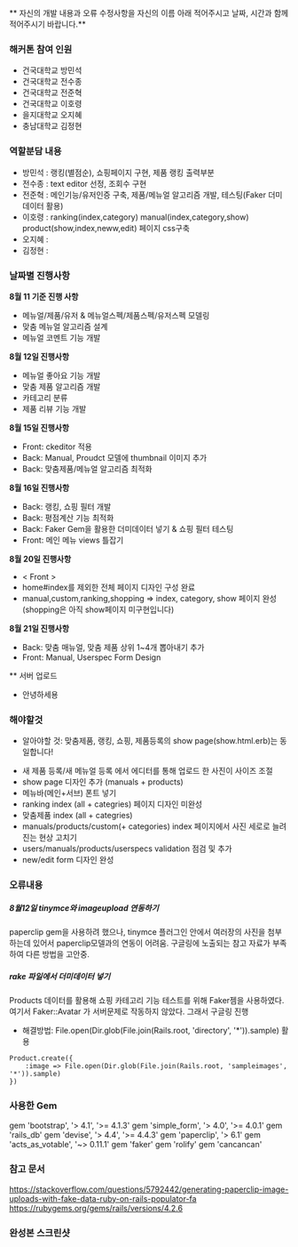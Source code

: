 **
자신의 개발 내용과 오류 수정사항을 자신의 이름 아래 적어주시고 날짜, 시간과 함께 적어주시기 바랍니다.**

###  해커톤 참여 인원
- 건국대학교 방민석
- 건국대학교 전수종
- 건국대학교 전준혁
- 건국대학교 이호령
- 을지대학교 오지혜
- 충남대학교 김정현

### 역할분담 내용
- 방민석 : 랭킹(별점순), 쇼핑페이지 구현, 제품 랭킹 출력부분
- 전수종 : text editor 선정, 조회수 구현
- 전준혁 : 메인기능/유저인증 구축, 제품/메뉴얼 알고리즘 개발, 테스팅(Faker 더미데이터 활용)
- 이호령 : ranking(index,category) manual(index,category,show) product(show,index,neww,edit) 페이지 css구축
- 오지혜 :
- 김정현 : 


### 날짜별 진행사항
**8월 11 기준 진행 사항**
- 메뉴얼/제품/유저 & 메뉴얼스펙/제품스펙/유저스펙 모델링
- 맞춤 메뉴얼 알고리즘 설계
- 메뉴얼 코멘트 기능 개발

**8월 12일 진행사항**
- 메뉴얼 좋아요 기능 개발
- 맞춤 제품 알고리즘 개발
- 카테고리 분류
- 제품 리뷰 기능 개발

**8월 15일 진행사항**
- Front: ckeditor 적용
- Back: Manual, Proudct 모델에 thumbnail 이미지 추가
- Back: 맞춤제품/메뉴얼 알고리즘 최적화

**8월 16일 진행사항**
- Back: 랭킹, 쇼핑 필터 개발
- Back: 평점계산 기능 최적화
- Back: Faker Gem을 활용한 더미데이터 넣기 & 쇼핑 필터 테스팅
- Front: 메인 메뉴 views 틀잡기

**8월 20일 진행사항**
- < Front >
- home#index를 제외한 전체 페이지 디자인 구성 완료
- manual,custom,ranking,shopping => index, category, show 페이지 완성 (shopping은 아직 show페이지 미구현입니다)

**8월 21일 진행사항**
- Back: 맞춤 매뉴얼, 맞춤 제품 상위 1~4개 뽑아내기 추가
- Front: Manual, Userspec Form Design

** 서버 업로드
- 안녕하세용 

### 해야할것
* 알아야할 것: 맞춤제품, 랭킹, 쇼핑, 제품등록의 show page(show.html.erb)는 동일합니다!
- 새 제품 등록/새 메뉴얼 등록 에서 에디터를 통해 업로드 한 사진이 사이즈 조절
- show page 디자인 추가 (manuals + products)
- 메뉴바(메인+서브) 폰트 넣기
- ranking index (all + categries) 페이지 디자인 미완성
- 맞춤제품 index (all + categries)
- manuals/products/custom(+ categories) index 페이지에서 사진 세로로 늘려진는 현상 고치기
- users/manuals/products/userspecs validation 점검 및 추가
- new/edit form 디자인 완성

### 오류내용
##### 8월12일 tinymce와 imageupload 연동하기
paperclip gem을 사용하려 했으나, tinymce 플러그인 안에서 여러장의 사진을 첨부하는데 있어서 paperclip모델과의 연동이 어려움. 구글링에 노출되는 참고 자료가 부족하여 다른 방법을 고안중.

##### rake 파일에서 더미데이터 넣기
Products 데이터를 활용해 쇼핑 카테고리 기능 테스트를 위해 Faker젬을 사용하였다. 여기서 Faker::Avatar 가 서버문제로 작동하지 않았다. 그래서 구글링 진행





- 해결방법: File.open(Dir.glob(File.join(Rails.root, 'directory', '*')).sample) 활용
```
Product.create({
	:image => File.open(Dir.glob(File.join(Rails.root, 'sampleimages', '*')).sample)
})
```



### 사용한 Gem
gem 'bootstrap', '> 4.1', '>= 4.1.3'
gem 'simple_form', '> 4.0', '>= 4.0.1'
gem 'rails_db'
gem 'devise', '> 4.4', '>= 4.4.3'
gem 'paperclip', '> 6.1'
gem 'acts_as_votable', '~> 0.11.1'
gem 'faker'
gem 'rolify'
gem 'cancancan'

### 참고 문서
https://stackoverflow.com/questions/5792442/generating-paperclip-image-uploads-with-fake-data-ruby-on-rails-populator-fa https://rubygems.org/gems/rails/versions/4.2.6

### 완성본 스크린샷

